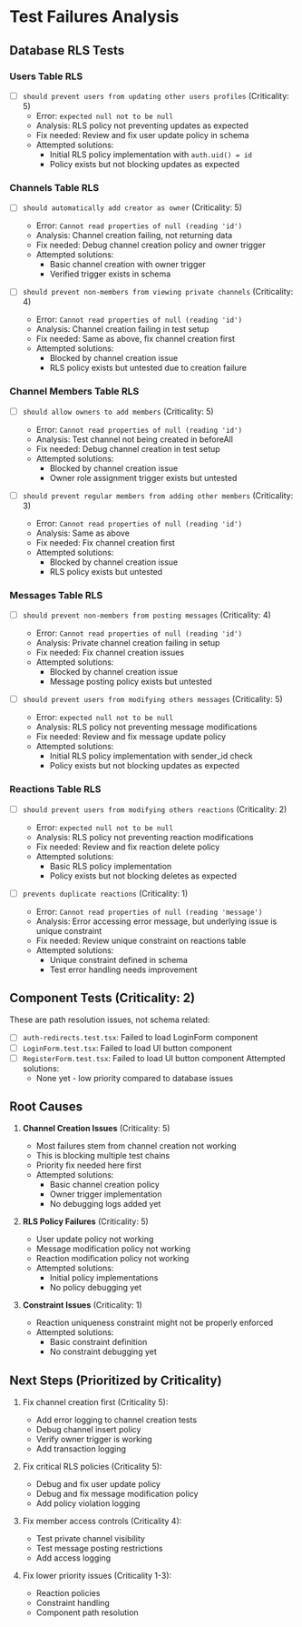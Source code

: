 # Test Failures Analysis

## Database RLS Tests

### Users Table RLS
- [ ] `should prevent users from updating other users profiles` (Criticality: 5)
  - Error: `expected null not to be null`
  - Analysis: RLS policy not preventing updates as expected
  - Fix needed: Review and fix user update policy in schema
  - Attempted solutions:
    * Initial RLS policy implementation with `auth.uid() = id`
    * Policy exists but not blocking updates as expected

### Channels Table RLS
- [ ] `should automatically add creator as owner` (Criticality: 5)
  - Error: `Cannot read properties of null (reading 'id')`
  - Analysis: Channel creation failing, not returning data
  - Fix needed: Debug channel creation policy and owner trigger
  - Attempted solutions:
    * Basic channel creation with owner trigger
    * Verified trigger exists in schema

- [ ] `should prevent non-members from viewing private channels` (Criticality: 4)
  - Error: `Cannot read properties of null (reading 'id')`
  - Analysis: Channel creation failing in test setup
  - Fix needed: Same as above, fix channel creation first
  - Attempted solutions:
    * Blocked by channel creation issue
    * RLS policy exists but untested due to creation failure

### Channel Members Table RLS
- [ ] `should allow owners to add members` (Criticality: 5)
  - Error: `Cannot read properties of null (reading 'id')`
  - Analysis: Test channel not being created in beforeAll
  - Fix needed: Debug channel creation in test setup
  - Attempted solutions:
    * Blocked by channel creation issue
    * Owner role assignment trigger exists but untested

- [ ] `should prevent regular members from adding other members` (Criticality: 3)
  - Error: `Cannot read properties of null (reading 'id')`
  - Analysis: Same as above
  - Fix needed: Fix channel creation first
  - Attempted solutions:
    * Blocked by channel creation issue
    * RLS policy exists but untested

### Messages Table RLS
- [ ] `should prevent non-members from posting messages` (Criticality: 4)
  - Error: `Cannot read properties of null (reading 'id')`
  - Analysis: Private channel creation failing in setup
  - Fix needed: Fix channel creation issues
  - Attempted solutions:
    * Blocked by channel creation issue
    * Message posting policy exists but untested

- [ ] `should prevent users from modifying others messages` (Criticality: 5)
  - Error: `expected null not to be null`
  - Analysis: RLS policy not preventing message modifications
  - Fix needed: Review and fix message update policy
  - Attempted solutions:
    * Initial RLS policy implementation with sender_id check
    * Policy exists but not blocking updates as expected

### Reactions Table RLS
- [ ] `should prevent users from modifying others reactions` (Criticality: 2)
  - Error: `expected null not to be null`
  - Analysis: RLS policy not preventing reaction modifications
  - Fix needed: Review and fix reaction delete policy
  - Attempted solutions:
    * Basic RLS policy implementation
    * Policy exists but not blocking deletes as expected

- [ ] `prevents duplicate reactions` (Criticality: 1)
  - Error: `Cannot read properties of null (reading 'message')`
  - Analysis: Error accessing error message, but underlying issue is unique constraint
  - Fix needed: Review unique constraint on reactions table
  - Attempted solutions:
    * Unique constraint defined in schema
    * Test error handling needs improvement

## Component Tests (Criticality: 2)
These are path resolution issues, not schema related:
- [ ] `auth-redirects.test.tsx`: Failed to load LoginForm component
- [ ] `LoginForm.test.tsx`: Failed to load UI button component
- [ ] `RegisterForm.test.tsx`: Failed to load UI button component
Attempted solutions:
  * None yet - low priority compared to database issues

## Root Causes

1. **Channel Creation Issues** (Criticality: 5)
   - Most failures stem from channel creation not working
   - This is blocking multiple test chains
   - Priority fix needed here first
   - Attempted solutions:
     * Basic channel creation policy
     * Owner trigger implementation
     * No debugging logs added yet

2. **RLS Policy Failures** (Criticality: 5)
   - User update policy not working
   - Message modification policy not working
   - Reaction modification policy not working
   - Attempted solutions:
     * Initial policy implementations
     * No policy debugging yet

3. **Constraint Issues** (Criticality: 1)
   - Reaction uniqueness constraint might not be properly enforced
   - Attempted solutions:
     * Basic constraint definition
     * No constraint debugging yet

## Next Steps (Prioritized by Criticality)

1. Fix channel creation first (Criticality 5):
   - Add error logging to channel creation tests
   - Debug channel insert policy
   - Verify owner trigger is working
   - Add transaction logging

2. Fix critical RLS policies (Criticality 5):
   - Debug and fix user update policy
   - Debug and fix message modification policy
   - Add policy violation logging

3. Fix member access controls (Criticality 4):
   - Test private channel visibility
   - Test message posting restrictions
   - Add access logging

4. Fix lower priority issues (Criticality 1-3):
   - Reaction policies
   - Constraint handling
   - Component path resolution 